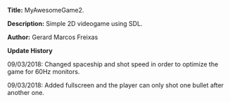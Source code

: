 **Title:** MyAwesomeGame2.

**Description:** Simple 2D videogame using SDL.

**Author:** Gerard Marcos Freixas

**Update History**

09/03/2018: Changed spaceship and shot speed in order to optimize the game for 60Hz monitors.

09/03/2018: Added fullscreen and the player can only shot one bullet after another one.
